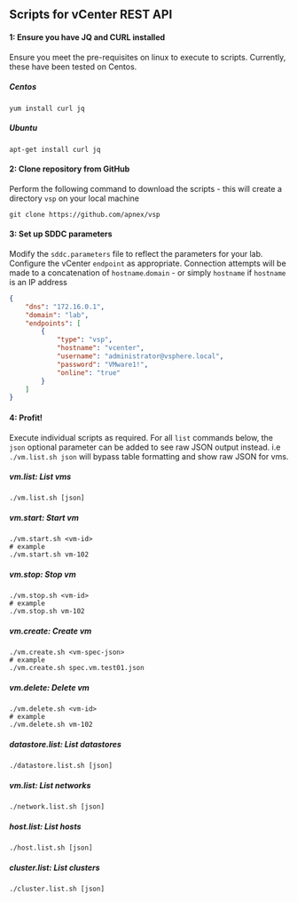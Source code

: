 ## Scripts for vCenter REST API

#### 1: Ensure you have JQ and CURL installed
Ensure you meet the pre-requisites on linux to execute to scripts.
Currently, these have been tested on Centos.

##### Centos
```shell
yum install curl jq
```

##### Ubuntu
```shell
apt-get install curl jq
```

#### 2: Clone repository from GitHub
Perform the following command to download the scripts - this will create a directory `vsp` on your local machine
```shell
git clone https://github.com/apnex/vsp
```

#### 3: Set up SDDC parameters
Modify the `sddc.parameters` file to reflect the parameters for your lab.
Configure the vCenter `endpoint` as appropriate.
Connection attempts will be made to a concatenation of `hostname`.`domain` - or simply `hostname` if `hostname` is an IP address

```json
{
	"dns": "172.16.0.1",
	"domain": "lab",
	"endpoints": [
		{
			"type": "vsp",
			"hostname": "vcenter",
			"username": "administrator@vsphere.local",
			"password": "VMware1!",
			"online": "true"
		}
	]
}
```

#### 4: Profit!
Execute individual scripts as required.
For all `list` commands below, the `json` optional parameter can be added to see raw JSON output instead.
i.e `./vm.list.sh json` will bypass table formatting and show raw JSON for vms. 

##### vm.list: List vms
```shell
./vm.list.sh [json]
```

##### vm.start: Start vm
```shell
./vm.start.sh <vm-id>
# example
./vm.start.sh vm-102
```

##### vm.stop: Stop vm
```shell
./vm.stop.sh <vm-id>
# example
./vm.stop.sh vm-102
```

##### vm.create: Create vm
```shell
./vm.create.sh <vm-spec-json>
# example
./vm.create.sh spec.vm.test01.json
```

##### vm.delete: Delete vm
```shell
./vm.delete.sh <vm-id>
# example
./vm.delete.sh vm-102
```

##### datastore.list: List datastores
```shell
./datastore.list.sh [json]
```

##### vm.list: List networks
```shell
./network.list.sh [json]
```

##### host.list: List hosts
```shell
./host.list.sh [json]
```

##### cluster.list: List clusters
```shell
./cluster.list.sh [json]
```
